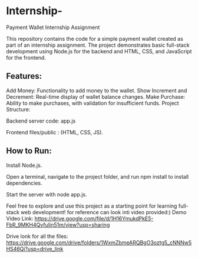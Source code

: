 # Internship-
Payment Wallet Internship Assignment

This repository contains the code for a simple payment wallet created as part of an internship assignment. The project demonstrates basic full-stack development using Node.js for the backend and HTML, CSS, and JavaScript for the frontend.

## Features:

Add Money: Functionality to add money to the wallet.
Show Increment and Decrement: Real-time display of wallet balance changes.
Make Purchase: Ability to make purchases, with validation for insufficient funds.
Project Structure:

Backend server code: app.js

Frontend files/public : (HTML, CSS, JS).
## How to Run:

Install Node.js.

Open a terminal, navigate to the project folder, and run npm install to install dependencies.

Start the server with node app.js.

Feel free to explore and use this project as a starting point for learning full-stack web development!
for reference can look inti video provided:)
Demo Video Link:
https://drive.google.com/file/d/1H16YmukdPkE5-FbR_9MKH4QvfuIjn51m/view?usp=sharing

Drive lonk for all the files: 
https://drive.google.com/drive/folders/1WxmZbmeARQBgO3oztg5_cNNNw5HS46Qi?usp=drive_link


